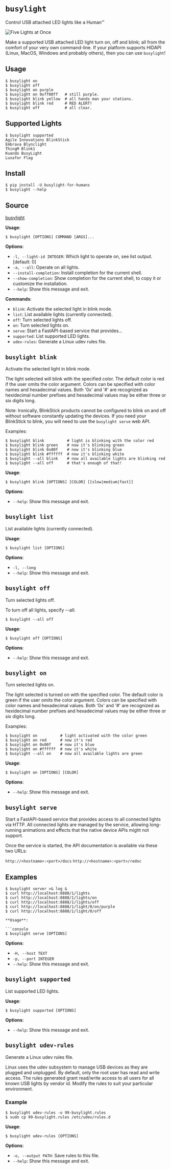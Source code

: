 # `busylight`

Control USB attached LED lights like a Human™

![Five Lights at Once](https://github.com/JnyJny/busylight/raw/master/demo/demo.gif)

Make a supported USB attached LED light turn on, off and blink; all
from the comfort of your very own command-line. If your platform
supports HIDAPI (Linux, MacOS, Windows and probably others), then
you can use `busylight`!

## Usage


```console
$ busylight on
$ busylight off
$ busylight on purple
$ busylight on 0xff00ff   # still purple.
$ busylight blink yellow  # all hands man your stations.
$ busylight blink red     # RED ALERT!
$ busylight off           # all clear.
```

## Supported Lights


```console
$ busylight supported
Agile Innovations BlinkStick
Embrava Blynclight
ThingM Blink1
Kuando BusyLight
Luxafor Flag
```

## Install


```console
$ pip install -U busylight-for-humans
$ busylight --help
```

## Source


[busylight](https://github.com/JnyJny/busylight.git)

**Usage**:

```console
$ busylight [OPTIONS] COMMAND [ARGS]...
```

**Options**:

* `-l, --light-id INTEGER`: Which light to operate on, see list output.  [default: 0]
* `-a, --all`: Operate on all lights.
* `--install-completion`: Install completion for the current shell.
* `--show-completion`: Show completion for the current shell, to copy it or customize the installation.
* `--help`: Show this message and exit.

**Commands**:

* `blink`: Activate the selected light in blink mode.
* `list`: List available lights (currently connected).
* `off`: Turn selected lights off.
* `on`: Turn selected lights on.
* `serve`: Start a FastAPI-based service that provides...
* `supported`: List supported LED lights.
* `udev-rules`: Generate a Linux udev rules file.

## `busylight blink`

Activate the selected light in blink mode.

The light selected will blink with the specified color. The default color is red
if the user omits the color argument. Colors can be specified with color names and
hexadecimal values. Both '0x' and '#' are recognized as hexidecimal number prefixes
and hexadecimal values may be either three or six digits long.

Note: Ironically, BlinkStick products cannot be configured to blink on and off
      without software constantly updating the devices. If you need your BlinkStick
      to blink, you will need to use the `busylight serve` web API.

Examples:

```console
$ busylight blink          # light is blinking with the color red
$ busylight blink green    # now it's blinking green
$ busylight blink 0x00f    # now it's blinking blue
$ busylight blink #ffffff  # now it's blinking white
$ busylight --all blink    # now all available lights are blinking red
$ busylight --all off      # that's enough of that!
```

**Usage**:

```console
$ busylight blink [OPTIONS] [COLOR] [[slow|medium|fast]]
```

**Options**:

* `--help`: Show this message and exit.

## `busylight list`

List available lights (currently connected).
    

**Usage**:

```console
$ busylight list [OPTIONS]
```

**Options**:

* `-l, --long`
* `--help`: Show this message and exit.

## `busylight off`

Turn selected lights off.

To turn off all lights, specify --all:

```console
$ busylight --all off
```

**Usage**:

```console
$ busylight off [OPTIONS]
```

**Options**:

* `--help`: Show this message and exit.

## `busylight on`

Turn selected lights on.

The light selected is turned on with the specified color. The default color is green
if the user omits the color argument. Colors can be specified with color names and
hexadecimal values. Both '0x' and '#' are recognized as hexidecimal number prefixes
and hexadecimal values may be either three or six digits long. 

Examples:


```console
$ busylight on          # light activated with the color green
$ busylight on red      # now it's red
$ busylight on 0x00f    # now it's blue
$ busylight on #ffffff  # now it's white
$ busylight --all on    # now all available lights are green
```

**Usage**:

```console
$ busylight on [OPTIONS] [COLOR]
```

**Options**:

* `--help`: Show this message and exit.

## `busylight serve`

Start a FastAPI-based service that provides access to
all connected lights via HTTP. All connected lights are managed
by the service, allowing long-running animations and effects that
the native device APIs might not support.

Once the service is started, the API documentation is available
via these two URLs:


`http://<hostname>:<port>/docs`
`http://<hostname>:<port>/redoc`

## Examples


```console
$ busylight server >& log &
$ curl http://localhost:8888/1/lights
$ curl http://localhost:8888/1/lights/on
$ curl http://localhost:8888/1/lights/off
$ curl http://localhost:8888/1/light/0/on/purple
$ curl http://localhost:8888/1/light/0/off

**Usage**:

```console
$ busylight serve [OPTIONS]
```

**Options**:

* `-H, --host TEXT`
* `-p, --port INTEGER`
* `--help`: Show this message and exit.

## `busylight supported`

List supported LED lights.
    

**Usage**:

```console
$ busylight supported [OPTIONS]
```

**Options**:

* `--help`: Show this message and exit.

## `busylight udev-rules`

Generate a Linux udev rules file.

Linux uses the udev subsystem to manage USB devices as they are
plugged and unplugged. By default, only the root user has read and
write access. The rules generated grant read/write access to all users
for all known USB lights by vendor id. Modify the rules to suit your
particular environment.

### Example


```console
$ busylight udev-rules -o 99-busylight.rules
$ sudo cp 99-busylight.rules /etc/udev/rules.d
```

**Usage**:

```console
$ busylight udev-rules [OPTIONS]
```

**Options**:

* `-o, --output PATH`: Save rules to this file.
* `--help`: Show this message and exit.
